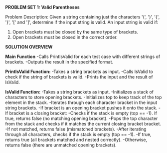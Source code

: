 **PROBLEM SET 1: Valid Parentheses**

Problem Description: Given a string containing just the characters '(', ')', '{', '}', '[' and ']', determine if the input string is valid. An input string is valid if:
1. Open brackets must be closed by the same type of brackets.
2. Open brackets must be closed in the correct order.

**SOLUTION OVERVIEW**

**Main Function**
  -Calls PrintIsValid for each test case with different strings of brackets.
  -Outputs the result in the specified format.

**PrintIsValid Function:**
  -Takes a string brackets as input.
  -Calls IsValid to check if the string of brackets is valid.
  -Prints the input and the result of IsValid.

**IsValid Function:**
  -Takes a string brackets as input.
  -Initializes a stack of characters to store opening brackets.
  -Initializes top to keep track of the top element in the stack.
  -Iterates through each character bracket in the input string brackets.
    -If bracket is an opening bracket pushes it onto the stack.
    -If bracket is a closing bracket:
      -Checks if the stack is empty (top == -1). If true, returns false (no matching opening bracket).
      -Pops the top character from the stack and checks if it matches the current closing bracket bracket.
        -If not matched, returns false (mismatched brackets).
  -After iterating through all characters, checks if the stack is empty (top == -1).
    -If true, returns true (all brackets matched and nested correctly).
    -Otherwise, returns false (there are unmatched opening brackets).
